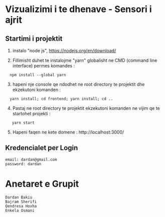 # Vizualizimi i te dhenave - Sensori i ajrit

## Startimi i projektit
1. instalo "node js", <a href="https://nodejs.org/en/download/"> https://nodejs.org/en/download/ </a>

2. Fillimisht duhet te instalojme "yarn" globalisht ne CMD (command line interface) permes komandes : 
  ```shell
    npm install --global yarn
  ```

3. hapeni nje console qe ndodhet ne root directory te projektit dhe ekzekutoni komanden : 
  ```shell
    yarn install; cd frontend; yarn install; cd ..
  ```

4. Pastaj ne root directory te projektit ekzekutoni komanden ne vijim qe te startohet projekti : 
 ```shell
    yarn start 
```
5. Hapeni faqen ne kete domene : 
    http://localhost:3000/

## Kredencialet per Login
    email: dardan@gmail.com
    password: dardan

# Anetaret e Grupit 
    Dardan Bakiu
    Bajram Sherifi
    Qendresa Hoxha
    Enkela Osmani